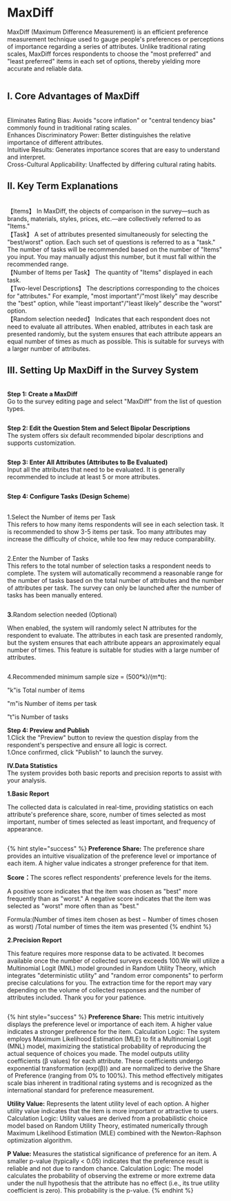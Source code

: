 # MaxDiff

MaxDiff (Maximum Difference Measurement) is an efficient preference measurement technique used to gauge people's preferences or perceptions of importance regarding a series of attributes. Unlike traditional rating scales, MaxDiff forces respondents to choose the "most preferred" and "least preferred" items in each set of options, thereby yielding more accurate and reliable data.

<figure><img src="../../.gitbook/assets/image (1).png" alt=""><figcaption></figcaption></figure>

## I. Core Advantages of MaxDiff

\
Eliminates Rating Bias: Avoids "score inflation" or "central tendency bias" commonly found in traditional rating scales.\
Enhances Discriminatory Power: Better distinguishes the relative importance of different attributes.\
Intuitive Results: Generates importance scores that are easy to understand and interpret.\
Cross-Cultural Applicability: Unaffected by differing cultural rating habits.

## II. Key Term Explanations

\
【Items】 In MaxDiff, the objects of comparison in the survey—such as brands, materials, styles, prices, etc.—are collectively referred to as "Items."\
【Task】 A set of attributes presented simultaneously for selecting the "best/worst" option. Each such set of questions is referred to as a "task." The number of tasks will be recommended based on the number of "Items" you input. You may manually adjust this number, but it must fall within the recommended range.\
【Number of Items per Task】 The quantity of "Items" displayed in each task.\
【Two-level Descriptions】 The descriptions corresponding to the choices for "attributes." For example, "most important"/"most likely" may describe the "best" option, while "least important"/"least likely" describe the "worst" option.\
【Random selection needed】 Indicates that each respondent does not need to evaluate all attributes. When enabled, attributes in each task are presented randomly, but the system ensures that each attribute appears an equal number of times as much as possible. This is suitable for surveys with a larger number of attributes.

## III. Setting Up MaxDiff in the Survey System

\
**Step 1: Create a MaxDiff** \
Go to the survey editing page and select "MaxDiff" from the list of question types.

<figure><img src="../../.gitbook/assets/image (1) (1).png" alt=""><figcaption></figcaption></figure>

**Step 2: Edit the Question Stem and Select Bipolar Descriptions**\
The system offers six default recommended bipolar descriptions and supports customization.

<figure><img src="../../.gitbook/assets/image (2).png" alt=""><figcaption></figcaption></figure>

**Step 3: Enter All Attributes (Attributes to Be Evaluated)**\
Input all the attributes that need to be evaluated. It is generally recommended to include at least 5 or more attributes.

<figure><img src="../../.gitbook/assets/image (4).png" alt=""><figcaption></figcaption></figure>



**Step 4: Configure Tasks (Design Scheme**)

\
1.Select the Number of items per Task\
This refers to how many items respondents will see in each selection task. It is recommended to show 3-5  items per task. Too many attributes may increase the difficulty of choice, while too few may reduce comparability.

<figure><img src="../../.gitbook/assets/image (5).png" alt=""><figcaption></figcaption></figure>

2.Enter the Number of Tasks\
This refers to the total number of selection tasks a respondent needs to complete. The system will automatically recommend a reasonable range for the number of tasks based on the total number of attributes and the number of attributes per task. The survey can only be launched after the number of tasks has been manually entered.

<figure><img src="../../.gitbook/assets/image (6).png" alt=""><figcaption></figcaption></figure>



**3.**&#x52;andom selection needed (Optional)

When enabled, the system will randomly select N attributes for the respondent to evaluate. The attributes in each task are presented randomly, but the system ensures that each attribute appears an approximately equal number of times. This feature is suitable for studies with a large number of attributes.

<figure><img src="../../.gitbook/assets/image (7).png" alt=""><figcaption></figcaption></figure>

4.Recommended minimum sample size = (500\*k)/(m\*t):

"k"is Total number of items

"m"is Number of items per task

"t"is Number of tasks

**Step 4: Preview and Publish**\
1.Click the "Preview" button to review the question display from the respondent's perspective and ensure all logic is correct.\
1.Once confirmed, click "Publish" to launch the survey.

**IV.Data Statistics**\
The system provides both basic reports and precision reports to assist with your analysis.

**1.Basic Report**

&#x20;The collected data is calculated in real-time, providing statistics on each attribute's preference share, score, number of times selected as most important, number of times selected as least important, and frequency of appearance.

<figure><img src="../../.gitbook/assets/image (1141).png" alt=""><figcaption></figcaption></figure>

{% hint style="success" %}
**Preference Share:** The preference share provides an intuitive visualization of the preference level or importance of each item. A higher value indicates a stronger preference for that item.

**Score：**&#x54;he scores reflect respondents' preference levels for the items.

A positive score indicates that the item was chosen as "best" more frequently than as "worst." A negative score indicates that the item was selected as "worst" more often than as "best."

Formula:(Number of times item chosen as best − Number of times chosen as worst) /Total number of times the item was presented
{% endhint %}

**2.Precision Report**

This feature requires more response data to be activated. It becomes available once the number of collected surveys exceeds 100.We will utilize a Multinomial Logit (MNL) model grounded in Random Utility Theory, which integrates "deterministic utility" and "random error components" to perform precise calculations for you. The extraction time for the report may vary depending on the volume of collected responses and the number of attributes included. Thank you for your patience.

<figure><img src="../../.gitbook/assets/image (8).png" alt=""><figcaption></figcaption></figure>

{% hint style="success" %}
**Preference Share:** This metric intuitively displays the preference level or importance of each item. A higher value indicates a stronger preference for the item. Calculation Logic: The system employs Maximum Likelihood Estimation (MLE) to fit a Multinomial Logit (MNL) model, maximizing the statistical probability of reproducing the actual sequence of choices you made. The model outputs utility coefficients (β values) for each attribute. These coefficients undergo exponential transformation (exp(β)) and are normalized to derive the Share of Preference (ranging from 0% to 100%). This method effectively mitigates scale bias inherent in traditional rating systems and is recognized as the international standard for preference measurement.

**Utility Value:** Represents the latent utility level of each option. A higher utility value indicates that the item is more important or attractive to users. Calculation Logic: Utility values are derived from a probabilistic choice model based on Random Utility Theory, estimated numerically through Maximum Likelihood Estimation (MLE) combined with the Newton-Raphson optimization algorithm.

**P Value:** Measures the statistical significance of preference for an item. A smaller p-value (typically < 0.05) indicates that the preference result is reliable and not due to random chance. Calculation Logic: The model calculates the probability of observing the extreme or more extreme data under the null hypothesis that the attribute has no effect (i.e., its true utility coefficient is zero). This probability is the p-value.
{% endhint %}

